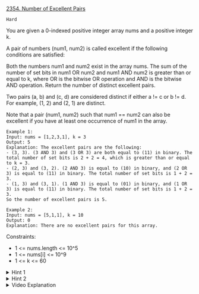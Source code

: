 [2354. Number of Excellent Pairs](https://leetcode.com/problems/number-of-excellent-pairs/description/)

`Hard`

You are given a 0-indexed positive integer array nums and a positive integer k.

A pair of numbers (num1, num2) is called excellent if the following conditions are satisfied:

Both the numbers num1 and num2 exist in the array nums.
The sum of the number of set bits in num1 OR num2 and num1 AND num2 is greater than or equal to k, where OR is the bitwise OR operation and AND is the bitwise AND operation.
Return the number of distinct excellent pairs.

Two pairs (a, b) and (c, d) are considered distinct if either a != c or b != d. For example, (1, 2) and (2, 1) are distinct.

Note that a pair (num1, num2) such that num1 == num2 can also be excellent if you have at least one occurrence of num1 in the array.

```
Example 1:
Input: nums = [1,2,3,1], k = 3
Output: 5
Explanation: The excellent pairs are the following:
- (3, 3). (3 AND 3) and (3 OR 3) are both equal to (11) in binary. The total number of set bits is 2 + 2 = 4, which is greater than or equal to k = 3.
- (2, 3) and (3, 2). (2 AND 3) is equal to (10) in binary, and (2 OR 3) is equal to (11) in binary. The total number of set bits is 1 + 2 = 3.
- (1, 3) and (3, 1). (1 AND 3) is equal to (01) in binary, and (1 OR 3) is equal to (11) in binary. The total number of set bits is 1 + 2 = 3.
So the number of excellent pairs is 5.

Example 2:
Input: nums = [5,1,1], k = 10
Output: 0
Explanation: There are no excellent pairs for this array.
```

Constraints:

- 1 <= nums.length <= 10^5
- 1 <= nums[i] <= 10^9
- 1 <= k <= 60

<details>
<summary>Hint 1</summary>

Can you find a different way to describe the second condition?

</details>

<details>
<summary>Hint 2</summary>

The sum of the number of set bits in (num1 OR num2) and (num1 AND num2) is equal to the sum of the number of set bits in num1 and num2.

</details>

<details>
<summary>Video Explanation</summary>

[HuifengGuan](https://www.youtube.com/watch?v=gmOHk5RaSaY)
</details>